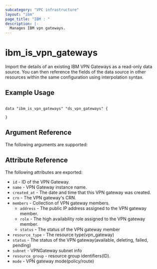 ```yaml
---
subcategory: "VPC infrastructure"
layout: "ibm"
page_title: "IBM : "
description: |-
  Manages IBM vpn gateways.
---
```


# ibm\_is_vpn_gateways

Import the details of an existing IBM VPN Gateways as a read-only data source. You can then reference the fields of the data source in other resources within the same configuration using interpolation syntax.


## Example Usage

```hcl

data "ibm_is_vpn_gateways" "ds_vpn_gateways" {
  
}

```

## Argument Reference

The following arguments are supported:



## Attribute Reference

The following attributes are exported:

* `id` - ID of the VPN Gateway.
* `name` - VPN Gateway instance name.
* `created_at` - The date and time that this VPN gateway was created.
* `crn` - The VPN gateway's CRN.
* `members` - Collection of VPN gateway members.
  * `address` - The public IP address assigned to the VPN gateway member.
  * `role` - The high availability role assigned to the VPN gateway member.
  * `status` - The status of the VPN gateway member
* `resource_type` - The resource type(vpn_gateway)
* `status` - The status of the VPN gateway(available, deleting, failed, pending)
* `subnet` - VPNGateway subnet info
* `resource_group` - resource group identifiers(ID).
* `mode` -  VPN gateway mode(policy/route)

